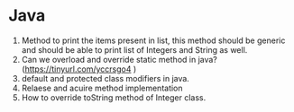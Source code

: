 
# Java

1. Method to print the items present in list, this method should be generic and should be able to print list of Integers and String as well.
2. Can we overload and override static method in java? (https://tinyurl.com/yccrsgo4 )
3. default and protected class modifiers in java.
4. Relaese and acuire method implementation
5. How to override toString method of Integer class.
